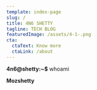 ```yaml
---
template: index-page
slug: /
title: 4N6 SHETTY
tagline: TECH BLOG
featuredImage: /assets/4-1-.png
cta:
  ctaText: Know more
  ctaLink: /about
---
```

**4n6@shetty:~$** whoami

**Mozshetty**